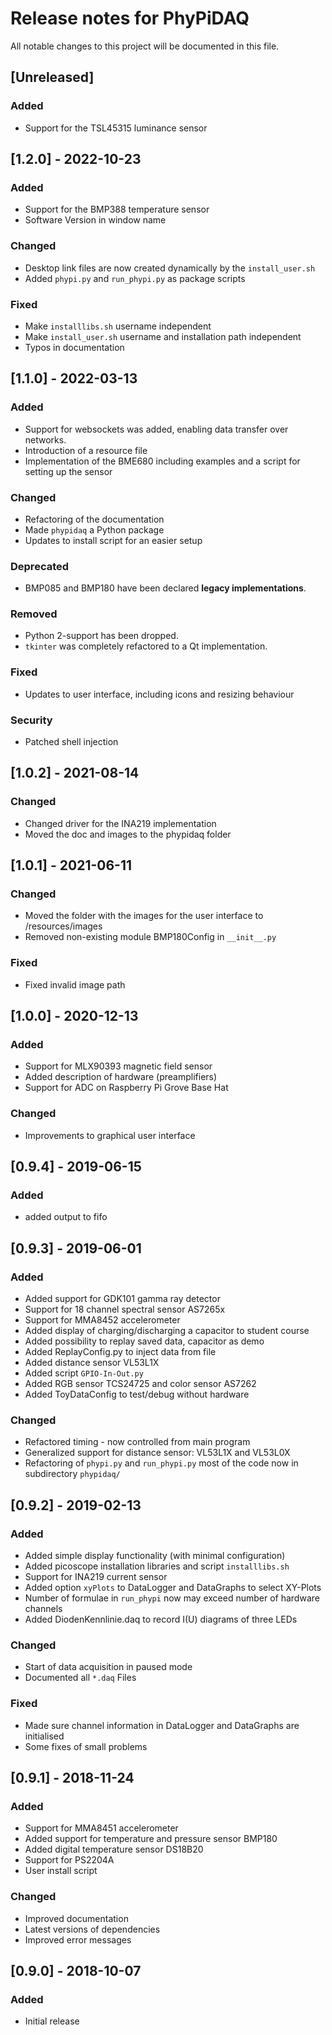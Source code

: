 # Release notes for PhyPiDAQ

All notable changes to this project will be documented in this file.

## [Unreleased]

### Added

- Support for the TSL45315 luminance sensor

## [1.2.0] - 2022-10-23

### Added

- Support for the BMP388 temperature sensor
- Software Version in window name

### Changed

- Desktop link files are now created dynamically by the `install_user.sh`
- Added `phypi.py` and `run_phypi.py` as package scripts 

### Fixed

- Make `installlibs.sh` username independent
- Make `install_user.sh` username and installation path independent
- Typos in documentation

## [1.1.0] - 2022-03-13

### Added

- Support for websockets was added, enabling data transfer over networks.
- Introduction of a resource file
- Implementation of the BME680 including examples and a script for setting up the sensor

### Changed

- Refactoring of the documentation
- Made `phypidaq` a Python package
- Updates to install script for an easier setup

### Deprecated

- BMP085 and BMP180 have been declared **legacy implementations**.

### Removed

- Python 2-support has been dropped.
- `tkinter` was completely refactored to a Qt implementation.

### Fixed

- Updates to user interface, including icons and resizing behaviour

### Security

- Patched shell injection

## [1.0.2] - 2021-08-14

### Changed

- Changed driver for the INA219 implementation
- Moved the doc and images to the phypidaq folder

## [1.0.1] - 2021-06-11

### Changed

- Moved the folder with the images for the user interface to /resources/images
- Removed non-existing module BMP180Config in `__init__.py`

### Fixed

- Fixed invalid image path

## [1.0.0] - 2020-12-13

### Added

- Support for MLX90393 magnetic field sensor
- Added description of hardware (preamplifiers)
- Support for ADC on Raspberry Pi Grove Base Hat

### Changed

- Improvements to graphical user interface

## [0.9.4] - 2019-06-15

### Added

- added output to fifo

## [0.9.3] - 2019-06-01

### Added

- Added support for GDK101 gamma ray detector
- Support for 18 channel spectral sensor AS7265x
- Support for MMA8452 accelerometer
- Added display of charging/discharging a capacitor to student course
- Added possibility to replay saved data, capacitor as demo
- Added ReplayConfig.py to inject data from file
- Added distance sensor VL53L1X
- Added script `GPIO-In-Out.py`
- Added RGB sensor TCS24725 and color sensor AS7262
- Added ToyDataConfig to test/debug without hardware

### Changed

- Refactored timing - now controlled from main program
- Generalized support for distance sensor: VL53L1X and VL53L0X
- Refactoring of `phypi.py` and `run_phypi.py` most of the code now in subdirectory `phypidaq/`

## [0.9.2] - 2019-02-13

### Added

- Added simple display functionality (with minimal configuration)
- Added picoscope installation libraries and script `installlibs.sh`
- Support for INA219 current sensor
- Added option `xyPlots` to DataLogger and DataGraphs to select XY-Plots
- Number of formulae in `run_phypi` now may exceed number of hardware channels
- Added DiodenKennlinie.daq to record I(U) diagrams of three LEDs

### Changed

- Start of data acquisition in paused mode
- Documented all `*.daq` Files

### Fixed

- Made sure channel information in DataLogger and DataGraphs are initialised
- Some fixes of small problems

## [0.9.1] - 2018-11-24

### Added

- Support for MMA8451 accelerometer
- Added support for temperature and pressure sensor BMP180
- Added digital temperature sensor DS18B20
- Support for PS2204A
- User install script

### Changed

- Improved documentation
- Latest versions of dependencies
- Improved error messages

## [0.9.0] - 2018-10-07

### Added

- Initial release
